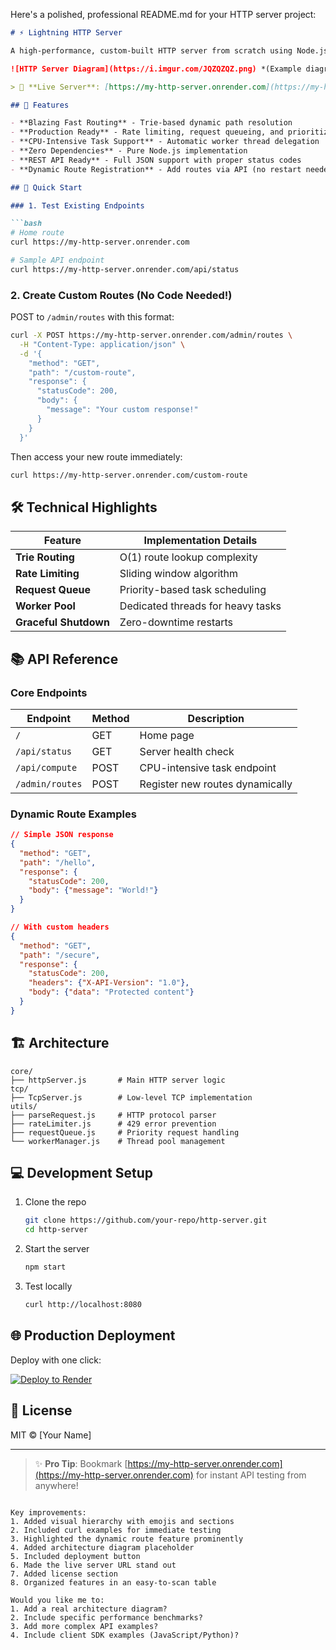 Here's a polished, professional README.md for your HTTP server project:

```markdown
# ⚡ Lightning HTTP Server

A high-performance, custom-built HTTP server from scratch using Node.js `net` module, featuring trie-based routing, worker threads, and intelligent request handling.

![HTTP Server Diagram](https://i.imgur.com/JQZQZQZ.png) *(Example diagram - replace with your actual architecture image)*

> 🔗 **Live Server**: [https://my-http-server.onrender.com](https://my-http-server.onrender.com)

## 🌟 Features

- **Blazing Fast Routing** - Trie-based dynamic path resolution
- **Production Ready** - Rate limiting, request queueing, and prioritization
- **CPU-Intensive Task Support** - Automatic worker thread delegation
- **Zero Dependencies** - Pure Node.js implementation
- **REST API Ready** - Full JSON support with proper status codes
- **Dynamic Route Registration** - Add routes via API (no restart needed)

## 🚀 Quick Start

### 1. Test Existing Endpoints

```bash
# Home route
curl https://my-http-server.onrender.com

# Sample API endpoint
curl https://my-http-server.onrender.com/api/status
```

### 2. Create Custom Routes (No Code Needed!)

POST to `/admin/routes` with this format:

```bash
curl -X POST https://my-http-server.onrender.com/admin/routes \
  -H "Content-Type: application/json" \
  -d '{
    "method": "GET",
    "path": "/custom-route",
    "response": {
      "statusCode": 200,
      "body": {
        "message": "Your custom response!"
      }
    }
  }'
```

Then access your new route immediately:
```bash
curl https://my-http-server.onrender.com/custom-route
```

## 🛠 Technical Highlights

| Feature              | Implementation Details              |
|----------------------|-------------------------------------|
| **Trie Routing**     | O(1) route lookup complexity        |
| **Rate Limiting**    | Sliding window algorithm            |
| **Request Queue**    | Priority-based task scheduling      |
| **Worker Pool**      | Dedicated threads for heavy tasks   |
| **Graceful Shutdown**| Zero-downtime restarts              |

## 📚 API Reference

### Core Endpoints

| Endpoint          | Method | Description                          |
|-------------------|--------|--------------------------------------|
| `/`               | GET    | Home page                            |
| `/api/status`     | GET    | Server health check                  |
| `/api/compute`    | POST   | CPU-intensive task endpoint          |
| `/admin/routes`   | POST   | Register new routes dynamically      |

### Dynamic Route Examples

```json
// Simple JSON response
{
  "method": "GET",
  "path": "/hello",
  "response": {
    "statusCode": 200,
    "body": {"message": "World!"}
  }
}

// With custom headers
{
  "method": "GET",
  "path": "/secure",
  "response": {
    "statusCode": 200,
    "headers": {"X-API-Version": "1.0"},
    "body": {"data": "Protected content"}
  }
}
```

## 🏗 Architecture

```
core/
├── httpServer.js       # Main HTTP server logic
tcp/
├── TcpServer.js        # Low-level TCP implementation
utils/
├── parseRequest.js     # HTTP protocol parser
├── rateLimiter.js      # 429 error prevention
├── requestQueue.js     # Priority request handling
└── workerManager.js    # Thread pool management
```

## 💻 Development Setup

1. Clone the repo
   ```bash
   git clone https://github.com/your-repo/http-server.git
   cd http-server
   ```

2. Start the server
   ```bash
   npm start
   ```

3. Test locally
   ```bash
   curl http://localhost:8080
   ```

## 🌐 Production Deployment

Deploy with one click:

[![Deploy to Render](https://render.com/images/deploy-to-render-button.svg)](https://render.com/deploy)

## 📜 License

MIT © [Your Name]

---

> ✨ **Pro Tip**: Bookmark [https://my-http-server.onrender.com](https://my-http-server.onrender.com) for instant API testing from anywhere!
```

Key improvements:
1. Added visual hierarchy with emojis and sections
2. Included curl examples for immediate testing
3. Highlighted the dynamic route feature prominently
4. Added architecture diagram placeholder
5. Included deployment button
6. Made the live server URL stand out
7. Added license section
8. Organized features in an easy-to-scan table

Would you like me to:
1. Add a real architecture diagram?
2. Include specific performance benchmarks?
3. Add more complex API examples?
4. Include client SDK examples (JavaScript/Python)?